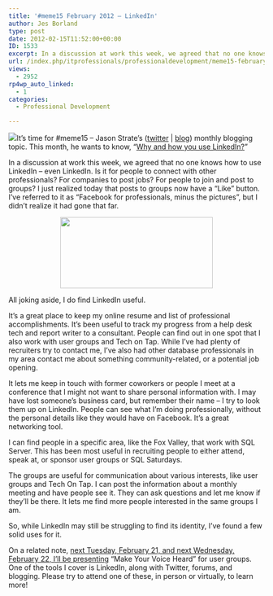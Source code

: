 ```yaml
---
title: '#meme15 February 2012 – LinkedIn'
author: Jes Borland
type: post
date: 2012-02-15T11:52:00+00:00
ID: 1533
excerpt: In a discussion at work this week, we agreed that no one knows how to use LinkedIn – even LinkedIn.
url: /index.php/itprofessionals/professionaldevelopment/meme15-february-2012-linkedin/
views:
  - 2952
rp4wp_auto_linked:
  - 1
categories:
  - Professional Development

---
```

![][1]It&#8217;s time for #meme15 &#8211; Jason Strate&#8217;s ([twitter][2] | [blog][3]) monthly blogging topic. This month, he wants to know, &#8220;[Why and how you use LinkedIn?][4]&#8221; 

In a discussion at work this week, we agreed that no one knows how to use LinkedIn – even LinkedIn. Is it for people to connect with other professionals? For companies to post jobs? For people to join and post to groups? I just realized today that posts to groups now have a “Like” button. I’ve referred to it as “Facebook for professionals, minus the pictures”, but I didn’t realize it had gone that far. 

<p align="center">
  <img src="http://graphics8.nytimes.com/images/2008/05/07/science/platypus.span.600.jpg" width="300" height="140" alt="" title="It's like a platypus - it couldn't figure out what it was" />
</p>

All joking aside, I do find LinkedIn useful. 

It’s a great place to keep my online resume and list of professional accomplishments. It&#8217;s been useful to track my progress from a help desk tech and report writer to a consultant. People can find out in one spot that I also work with user groups and Tech on Tap. While I&#8217;ve had plenty of recruiters try to contact me, I&#8217;ve also had other database professionals in my area contact me about something community-related, or a potential job opening. 

It lets me keep in touch with former coworkers or people I meet at a conference that I might not want to share personal information with. I may have lost someone&#8217;s business card, but remember their name &#8211; I try to look them up on LinkedIn. People can see what I&#8217;m doing professionally, without the personal details like they would have on Facebook. It&#8217;s a great networking tool. 

I can find people in a specific area, like the Fox Valley, that work with SQL Server. This has been most useful in recruiting people to either attend, speak at, or sponsor user groups or SQL Saturdays. 

The groups are useful for communication about various interests, like user groups and Tech On Tap. I can post the information about a monthly meeting and have people see it. They can ask questions and let me know if they&#8217;ll be there. It lets me find more people interested in the same groups I am. 

So, while LinkedIn may still be struggling to find its identity, I&#8217;ve found a few solid uses for it. 

On a related note, [next Tuesday, February 21, and next Wednesday, February 22, I&#8217;ll be presenting][5] &#8220;Make Your Voice Heard&#8221; for user groups. One of the tools I cover is LinkedIn, along with Twitter, forums, and blogging. Please try to attend one of these, in person or virtually, to learn more!

 [1]: /wp-content/uploads/blogs/ITProfessionals/-16.png?mtime=1329313898 ""
 [2]: http://twitter.com/stratesql
 [3]: http://www.jasonstrate.com/
 [4]: http://www.jasonstrate.com/2012/02/february-meme15-assignment/
 [5]: /index.php/ITProfessionals/ProfessionalDevelopment/february-2012-presentations